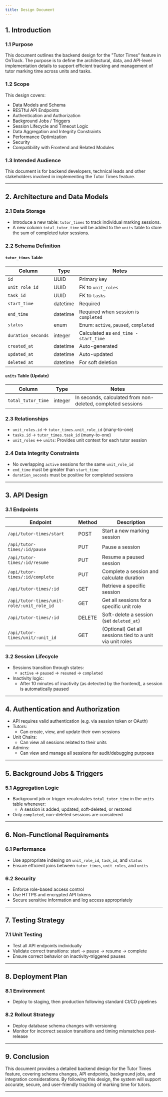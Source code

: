 ```yaml
---
title: Design Document
---
```


## 1. Introduction

### 1.1 Purpose

This document outlines the backend design for the "Tutor Times" feature in OnTrack. The purpose is to define the architectural, data, and API-level implementation details to support efficient tracking and management of tutor marking time across units and tasks.

### 1.2 Scope

This design covers:

- Data Models and Schema
- RESTful API Endpoints
- Authentication and Authorization
- Background Jobs / Triggers
- Session Lifecycle and Timeout Logic
- Data Aggregation and Integrity Constraints
- Performance Optimization
- Security
- Compatibility with Frontend and Related Modules

### 1.3 Intended Audience

This document is for backend developers, technical leads and other stakeholders involved in implementing the Tutor Times feature.

---

## 2. Architecture and Data Models

### 2.1 Data Storage

- Introduce a new table: `tutor_times` to track individual marking sessions.
- A new column `total_tutor_time` will be added to the `units` table to store the sum of completed tutor sessions.

### 2.2 Schema Definition

#### `tutor_times` Table

| Column             | Type     | Notes                                 |
| ------------------ | -------- | ------------------------------------- |
| `id`               | UUID     | Primary key                           |
| `unit_role_id`     | UUID     | FK to `unit_roles`                    |
| `task_id`          | UUID     | FK to `tasks`                         |
| `start_time`       | datetime | Required                              |
| `end_time`         | datetime | Required when session is `completed`  |
| `status`           | enum     | Enum: `active`, `paused`, `completed` |
| `duration_seconds` | integer  | Calculated as `end_time - start_time` |
| `created_at`       | datetime | Auto-generated                        |
| `updated_at`       | datetime | Auto-updated                          |
| `deleted_at`       | datetime | For soft deletion                     |

#### `units` Table (Update)

| Column             | Type    | Notes                                                       |
| ------------------ | ------- | ----------------------------------------------------------- |
| `total_tutor_time` | integer | In seconds, calculated from non-deleted, completed sessions |

### 2.3 Relationships

- `unit_roles.id` → `tutor_times.unit_role_id` (many-to-one)
- `tasks.id` → `tutor_times.task_id` (many-to-one)
- `unit_roles` ↔ `units`: Provides unit context for each tutor session

### 2.4 Data Integrity Constraints

- No overlapping `active` sessions for the same `unit_role_id`
- `end_time` must be greater than `start_time`
- `duration_seconds` must be positive for completed sessions

---

## 3. API Design

### 3.1 Endpoints

| Endpoint                                   | Method | Description                                               |
| ------------------------------------------ | ------ | --------------------------------------------------------- |
| `/api/tutor-times/start`                   | POST   | Start a new marking session                               |
| `/api/tutor-times/:id/pause`               | PUT    | Pause a session                                           |
| `/api/tutor-times/:id/resume`              | PUT    | Resume a paused session                                   |
| `/api/tutor-times/:id/complete`            | PUT    | Complete a session and calculate duration                 |
| `/api/tutor-times/:id`                     | GET    | Retrieve a specific session                               |
| `/api/tutor-times/unit-role/:unit_role_id` | GET    | Get all sessions for a specific unit role                 |
| `/api/tutor-times/:id`                     | DELETE | Soft-delete a session (set `deleted_at`)                  |
| `/api/tutor-times/unit/:unit_id`           | GET    | (Optional) Get all sessions tied to a unit via unit roles |

### 3.2 Session Lifecycle

- Sessions transition through states:
  - `active` → `paused` → `resumed` → `completed`
- Inactivity logic:
  - After 10 minutes of inactivity (as detected by the frontend), a session is automatically paused

---

## 4. Authentication and Authorization

- API requires valid authentication (e.g. via session token or OAuth)
- Tutors:
  - Can create, view, and update their own sessions
- Unit Chairs:
  - Can view all sessions related to their units
- Admins:
  - Can view and manage all sessions for audit/debugging purposes

---

## 5. Background Jobs & Triggers

### 5.1 Aggregation Logic

- Background job or trigger recalculates `total_tutor_time` in the `units` table whenever:
  - A session is added, updated, soft-deleted, or restored
- Only `completed`, non-deleted sessions are considered

---

## 6. Non-Functional Requirements

### 6.1 Performance

- Use appropriate indexing on `unit_role_id`, `task_id`, and `status`
- Ensure efficient joins between `tutor_times`, `unit_roles`, and `units`

### 6.2 Security

- Enforce role-based access control
- Use HTTPS and encrypted API tokens
- Secure sensitive information and log access appropriately

---

## 7. Testing Strategy

### 7.1 Unit Testing

- Test all API endpoints individually
- Validate correct transitions: start → pause → resume → complete
- Ensure correct behavior on inactivity-triggered pauses

---

## 8. Deployment Plan

### 8.1 Environment

- Deploy to staging, then production following standard CI/CD pipelines

### 8.2 Rollout Strategy

- Deploy database schema changes with versioning
- Monitor for incorrect session transitions and timing mismatches post-release

---

## 9. Conclusion

This document provides a detailed backend design for the Tutor Times feature, covering schema changes, API endpoints, background jobs, and integration considerations. By following this design, the system will support accurate, secure, and user-friendly tracking of marking time for tutors.

---
